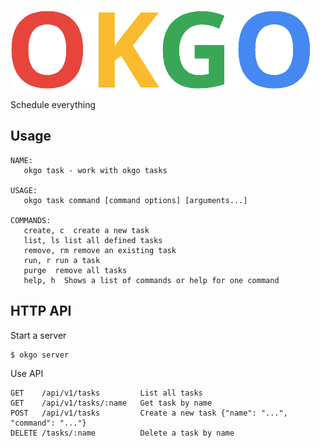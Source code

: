 ![logo](/logo.png)

Schedule everything

## Usage
```
NAME:
   okgo task - work with okgo tasks

USAGE:
   okgo task command [command options] [arguments...]

COMMANDS:
   create, c  create a new task
   list, ls list all defined tasks
   remove, rm remove an existing task
   run, r run a task
   purge  remove all tasks
   help, h  Shows a list of commands or help for one command
```

## HTTP API
Start a server
```
$ okgo server
```
Use API
```
GET    /api/v1/tasks         List all tasks
GET    /api/v1/tasks/:name   Get task by name
POST   /api/v1/tasks         Create a new task {"name": "...", "command": "..."}
DELETE /tasks/:name          Delete a task by name
```
